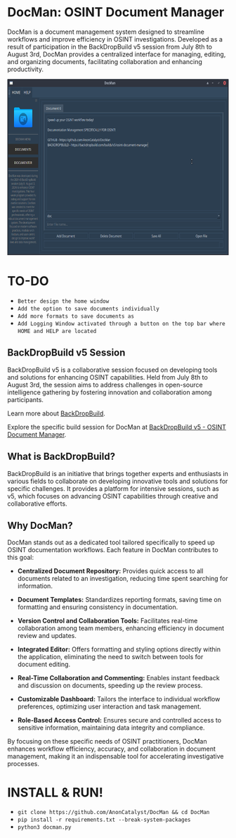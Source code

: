 # DocMan: OSINT Document Manager

DocMan is a document management system designed to streamline workflows and improve efficiency in OSINT investigations. Developed as a result of participation in the BackDropBuild v5 session from July 8th to August 3rd, DocMan provides a centralized interface for managing, editing, and organizing documents, facilitating collaboration and enhancing productivity.

<img src="src/img/screenshot.png" alt="DocMan: Document Manager (GUI) - screenshot" width="700" height="400"/>

# TO-DO
- `Better design the home window`
- `Add the option to save documents individually`
- `Add more formats to save documents as`
- `Add Logging Window activated through a button on the top bar where HOME and HELP are located`

## BackDropBuild v5 Session

BackDropBuild v5 is a collaborative session focused on developing tools and solutions for enhancing OSINT capabilities. Held from July 8th to August 3rd, the session aims to address challenges in open-source intelligence gathering by fostering innovation and collaboration among participants.

Learn more about [BackDropBuild](https://backdropbuild.com).

Explore the specific build session for DocMan at [BackDropBuild v5 - OSINT Document Manager](https://backdropbuild.com/builds/v5/osint-document-manager).

## What is BackDropBuild?

BackDropBuild is an initiative that brings together experts and enthusiasts in various fields to collaborate on developing innovative tools and solutions for specific challenges. It provides a platform for intensive sessions, such as v5, which focuses on advancing OSINT capabilities through creative and collaborative efforts.

## Why DocMan?

DocMan stands out as a dedicated tool tailored specifically to speed up OSINT documentation workflows. Each feature in DocMan contributes to this goal:

- **Centralized Document Repository:** Provides quick access to all documents related to an investigation, reducing time spent searching for information.
  
- **Document Templates:** Standardizes reporting formats, saving time on formatting and ensuring consistency in documentation.
  
- **Version Control and Collaboration Tools:** Facilitates real-time collaboration among team members, enhancing efficiency in document review and updates.
  
- **Integrated Editor:** Offers formatting and styling options directly within the application, eliminating the need to switch between tools for document editing.
  
- **Real-Time Collaboration and Commenting:** Enables instant feedback and discussion on documents, speeding up the review process.
  
- **Customizable Dashboard:** Tailors the interface to individual workflow preferences, optimizing user interaction and task management.
  
- **Role-Based Access Control:** Ensures secure and controlled access to sensitive information, maintaining data integrity and compliance.

By focusing on these specific needs of OSINT practitioners, DocMan enhances workflow efficiency, accuracy, and collaboration in document management, making it an indispensable tool for accelerating investigative processes.

# INSTALL & RUN!
- `git clone https://github.com/AnonCatalyst/DocMan && cd DocMan`
- `pip install -r requirements.txt --break-system-packages`
- `python3 docman.py`
